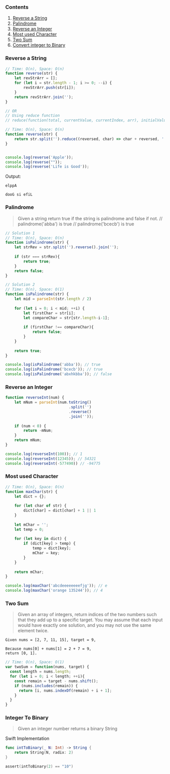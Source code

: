 ### Contents
1. [Reverse a String](#reverse-a-string)
2. [Palindrome](#palindrome)
3. [Reverse an Integer](#reverse-an-integer)
4. [Most used Character](#most-used-character)
5. [Two Sum](#two-sum)
6. [Convert integer to Binary](#integer-to-binary)

### Reverse a String

```javascript
// Time: O(n), Space: O(n)
function reverse(str) {
    let revStrArr = [];
    for (let i = str.length - 1; i >= 0; --i) {
        revStrArr.push(str[i]);
    }
    return revStrArr.join('');
}

// OR
// Using reduce function
// reduce(function(total, currentValue, currentIndex, arr), initialValue)

// Time: O(n), Space: O(n)
function reverse(str) {
    return str.split('').reduce((reversed, char) => char + reversed, '');
}


console.log(reverse('Apple'));
console.log(reverse(""));
console.log(reverse('Life is Good'));
```

Output:
```
elppA

dooG si efiL
```

### Palindrome
> Given a string return true if the string is palindrome and false if not.
> // palindrome('abba') is true
> // palindrome('bcecb') is true

```javascript
// Solution 1
// Time: O(n), Space: O(n)
function isPalindrome(str) {
    let strRev = str.split('').reverse().join('');
    
    if (str === strRev){
        return true;
    }
    return false;
}

// Solution 2
// Time: O(n), Space: O(1)
function isPalindrome(str) {
    let mid = parseInt(str.length / 2)
    
    for (let i = 0; i < mid; ++i) {
        let firstChar = str[i];
        let compareChar = str[str.length-i-1];
        
        if (firstChar !== compareChar){
            return false;
        }
    }
    
    return true;
}

console.log(isPalindrome('abba')); // true
console.log(isPalindrome('bcecb')); // true 
console.log(isPalindrome('abxhkbba')); // false
```

### Reverse an Integer

```javascript
function reverseInt(num) {
    let mNum = parseInt(num.toString()
                            .split('')
                            .reverse()
                            .join(''));
    
    if (num < 0) {
        return -mNum;
    }
    return mNum;
}

console.log(reverseInt(100)); // 1
console.log(reverseInt(12345)); // 54321
console.log(reverseInt(-577490)) // -94775
```

### Most used Character

```javascript
// Time: O(n), Space: O(n)
function maxChar(str) {
    let dict = {};
    
    for (let char of str) {
        dict[char] = dict[char] + 1 || 1
    }
    
    let mChar = '';
    let temp = 0;
    
    for (let key in dict) {
        if (dict[key] > temp) {
            temp = dict[key];
            mChar = key;
        }
    }
    
    return mChar;
}

console.log(maxChar('abcdeeeeeeeefjg')); // e
console.log(maxChar('orange 135244')); // 4
```

### Two Sum
> Given an array of integers, return indices of the two numbers such that they add up to a specific target.
> You may assume that each input would have exactly one solution, and you may not use the same element twice.

```
Given nums = [2, 7, 11, 15], target = 9,

Because nums[0] + nums[1] = 2 + 7 = 9,
return [0, 1].
```

```js
// Time: O(n), Space: O(1)
var twoSum = function(nums, target) {
  const length = nums.length;
  for (let i = 0; i < length; ++i){
    const remain = target - nums.shift();
    if (nums.includes(remain)) {
      return [i, nums.indexOf(remain) + i + 1];
    }
  }
}
```

### Integer To Binary
> Given an integer number returns a binary String

Swift Implementation
```swift
func intToBinary(_ N: Int) -> String {
    return String(N, radix: 2)
}

assert(intToBinary(2) == "10")
```
